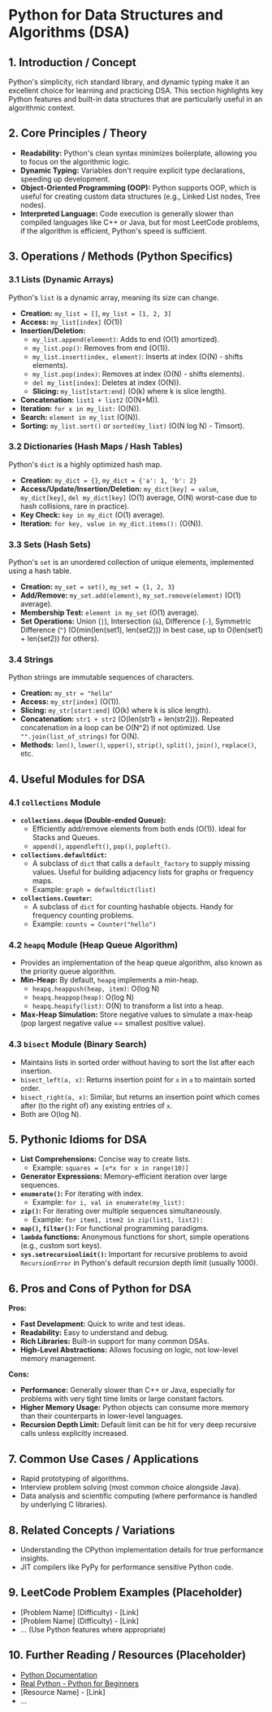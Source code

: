 # Python for Data Structures and Algorithms (DSA)

## 1. Introduction / Concept
Python's simplicity, rich standard library, and dynamic typing make it an excellent choice for learning and practicing DSA. This section highlights key Python features and built-in data structures that are particularly useful in an algorithmic context.

## 2. Core Principles / Theory
*   **Readability:** Python's clean syntax minimizes boilerplate, allowing you to focus on the algorithmic logic.
*   **Dynamic Typing:** Variables don't require explicit type declarations, speeding up development.
*   **Object-Oriented Programming (OOP):** Python supports OOP, which is useful for creating custom data structures (e.g., Linked List nodes, Tree nodes).
*   **Interpreted Language:** Code execution is generally slower than compiled languages like C++ or Java, but for most LeetCode problems, if the algorithm is efficient, Python's speed is sufficient.

## 3. Operations / Methods (Python Specifics)

### 3.1 Lists (Dynamic Arrays)
Python's `list` is a dynamic array, meaning its size can change.
*   **Creation:** `my_list = []`, `my_list = [1, 2, 3]`
*   **Access:** `my_list[index]` (O(1))
*   **Insertion/Deletion:**
    *   `my_list.append(element)`: Adds to end (O(1) amortized).
    *   `my_list.pop()`: Removes from end (O(1)).
    *   `my_list.insert(index, element)`: Inserts at index (O(N) - shifts elements).
    *   `my_list.pop(index)`: Removes at index (O(N) - shifts elements).
    *   `del my_list[index]`: Deletes at index (O(N)).
    *   **Slicing:** `my_list[start:end]` (O(k) where k is slice length).
*   **Concatenation:** `list1 + list2` (O(N+M)).
*   **Iteration:** `for x in my_list:` (O(N)).
*   **Search:** `element in my_list` (O(N)).
*   **Sorting:** `my_list.sort()` or `sorted(my_list)` (O(N log N) - Timsort).

### 3.2 Dictionaries (Hash Maps / Hash Tables)
Python's `dict` is a highly optimized hash map.
*   **Creation:** `my_dict = {}`, `my_dict = {'a': 1, 'b': 2}`
*   **Access/Update/Insertion/Deletion:** `my_dict[key] = value`, `my_dict[key]`, `del my_dict[key]` (O(1) average, O(N) worst-case due to hash collisions, rare in practice).
*   **Key Check:** `key in my_dict` (O(1) average).
*   **Iteration:** `for key, value in my_dict.items():` (O(N)).

### 3.3 Sets (Hash Sets)
Python's `set` is an unordered collection of unique elements, implemented using a hash table.
*   **Creation:** `my_set = set()`, `my_set = {1, 2, 3}`
*   **Add/Remove:** `my_set.add(element)`, `my_set.remove(element)` (O(1) average).
*   **Membership Test:** `element in my_set` (O(1) average).
*   **Set Operations:** Union (`|`), Intersection (`&`), Difference (`-`), Symmetric Difference (`^`) (O(min(len(set1), len(set2))) in best case, up to O(len(set1) + len(set2)) for others).

### 3.4 Strings
Python strings are immutable sequences of characters.
*   **Creation:** `my_str = "hello"`
*   **Access:** `my_str[index]` (O(1)).
*   **Slicing:** `my_str[start:end]` (O(k) where k is slice length).
*   **Concatenation:** `str1 + str2` (O(len(str1) + len(str2))). Repeated concatenation in a loop can be O(N^2) if not optimized. Use `"".join(list_of_strings)` for O(N).
*   **Methods:** `len()`, `lower()`, `upper()`, `strip()`, `split()`, `join()`, `replace()`, etc.

## 4. Useful Modules for DSA

### 4.1 `collections` Module
*   **`collections.deque` (Double-ended Queue):**
    *   Efficiently add/remove elements from both ends (O(1)). Ideal for Stacks and Queues.
    *   `append()`, `appendleft()`, `pop()`, `popleft()`.
*   **`collections.defaultdict`:**
    *   A subclass of `dict` that calls a `default_factory` to supply missing values. Useful for building adjacency lists for graphs or frequency maps.
    *   Example: `graph = defaultdict(list)`
*   **`collections.Counter`:**
    *   A subclass of `dict` for counting hashable objects. Handy for frequency counting problems.
    *   Example: `counts = Counter("hello")`

### 4.2 `heapq` Module (Heap Queue Algorithm)
*   Provides an implementation of the heap queue algorithm, also known as the priority queue algorithm.
*   **Min-Heap:** By default, `heapq` implements a min-heap.
    *   `heapq.heappush(heap, item)`: O(log N)
    *   `heapq.heappop(heap)`: O(log N)
    *   `heapq.heapify(list)`: O(N) to transform a list into a heap.
*   **Max-Heap Simulation:** Store negative values to simulate a max-heap (pop largest negative value == smallest positive value).

### 4.3 `bisect` Module (Binary Search)
*   Maintains lists in sorted order without having to sort the list after each insertion.
*   `bisect_left(a, x)`: Returns insertion point for `x` in `a` to maintain sorted order.
*   `bisect_right(a, x)`: Similar, but returns an insertion point which comes after (to the right of) any existing entries of `x`.
*   Both are O(log N).

## 5. Pythonic Idioms for DSA
*   **List Comprehensions:** Concise way to create lists.
    *   Example: `squares = [x*x for x in range(10)]`
*   **Generator Expressions:** Memory-efficient iteration over large sequences.
*   **`enumerate()`:** For iterating with index.
    *   Example: `for i, val in enumerate(my_list):`
*   **`zip()`:** For iterating over multiple sequences simultaneously.
    *   Example: `for item1, item2 in zip(list1, list2):`
*   **`map()`, `filter()`:** For functional programming paradigms.
*   **`lambda` functions:** Anonymous functions for short, simple operations (e.g., custom sort keys).
*   **`sys.setrecursionlimit()`:** Important for recursive problems to avoid `RecursionError` in Python's default recursion depth limit (usually 1000).

## 6. Pros and Cons of Python for DSA
**Pros:**
*   **Fast Development:** Quick to write and test ideas.
*   **Readability:** Easy to understand and debug.
*   **Rich Libraries:** Built-in support for many common DSAs.
*   **High-Level Abstractions:** Allows focusing on logic, not low-level memory management.

**Cons:**
*   **Performance:** Generally slower than C++ or Java, especially for problems with very tight time limits or large constant factors.
*   **Higher Memory Usage:** Python objects can consume more memory than their counterparts in lower-level languages.
*   **Recursion Depth Limit:** Default limit can be hit for very deep recursive calls unless explicitly increased.

## 7. Common Use Cases / Applications
*   Rapid prototyping of algorithms.
*   Interview problem solving (most common choice alongside Java).
*   Data analysis and scientific computing (where performance is handled by underlying C libraries).

## 8. Related Concepts / Variations
*   Understanding the CPython implementation details for true performance insights.
*   JIT compilers like PyPy for performance sensitive Python code.

## 9. LeetCode Problem Examples (Placeholder)
*   [Problem Name] (Difficulty) - [Link]
*   [Problem Name] (Difficulty) - [Link]
*   ... (Use Python features where appropriate)

## 10. Further Reading / Resources (Placeholder)
*   [Python Documentation](https://docs.python.org/3/)
*   [Real Python - Python for Beginners](https://realpython.com/)
*   [Resource Name] - [Link]
*   ...
